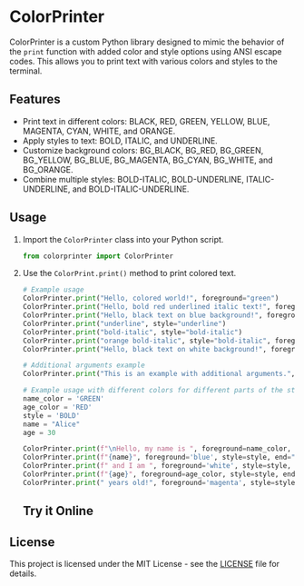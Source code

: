 # ColorPrinter

ColorPrinter is a custom Python library designed to mimic the behavior of the `print` function with added color and style options using ANSI escape codes. This allows you to print text with various colors and styles to the terminal.

## Features

- Print text in different colors: BLACK, RED, GREEN, YELLOW, BLUE, MAGENTA, CYAN, WHITE, and ORANGE.
- Apply styles to text: BOLD, ITALIC, and UNDERLINE.
- Customize background colors: BG_BLACK, BG_RED, BG_GREEN, BG_YELLOW, BG_BLUE, BG_MAGENTA, BG_CYAN, BG_WHITE, and BG_ORANGE.
- Combine multiple styles: BOLD-ITALIC, BOLD-UNDERLINE, ITALIC-UNDERLINE, and BOLD-ITALIC-UNDERLINE.

## Usage

1. Import the `ColorPrinter` class into your Python script.
   
    ```python
    from colorprinter import ColorPrinter
    ```

2. Use the `ColorPrint.print()` method to print colored text.

    ```python
    # Example usage
   ColorPrinter.print("Hello, colored world!", foreground="green")
   ColorPrinter.print("Hello, bold red underlined italic text!", foreground="red", style="bold-italic-underline")
   ColorPrinter.print("Hello, black text on blue background!", foreground="black", background="blue")
   ColorPrinter.print("underline", style="underline")
   ColorPrinter.print("bold-italic", style="bold-italic")
   ColorPrinter.print("orange bold-italic", style="bold-italic", foreground='orange')
   ColorPrinter.print("Hello, black text on white background!", foreground="black", background="white")
   
   # Additional arguments example
   ColorPrinter.print("This is an example with additional arguments.", style="bold", end="***")
   
   # Example usage with different colors for different parts of the string
   name_color = 'GREEN'
   age_color = 'RED'
   style = 'BOLD'
   name = "Alice"
   age = 30
   
   ColorPrinter.print(f"\nHello, my name is ", foreground=name_color, style=style, end="")
   ColorPrinter.print(f"{name}", foreground='blue', style=style, end="")
   ColorPrinter.print(f" and I am ", foreground='white', style=style, end="")
   ColorPrinter.print(f"{age}", foreground=age_color, style=style, end="")
   ColorPrinter.print(" years old!", foreground='magenta', style=style)
    ```
   ## Try it Online
   

## License

This project is licensed under the MIT License - see the [LICENSE](LICENSE) file for details.
